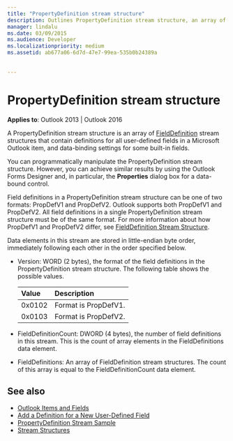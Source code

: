 ```yaml
---
title: "PropertyDefinition stream structure"
description: Outlines PropertyDefinition stream structure, an array of FieldDefinition stream structures that can be programmatically manipulated.
manager: lindalu
ms.date: 03/09/2015
ms.audience: Developer
ms.localizationpriority: medium
ms.assetid: ab677a06-6d7d-47e7-99ea-535b0b24389a
 
 
---
```


# PropertyDefinition stream structure

**Applies to**: Outlook 2013 | Outlook 2016 
  
A PropertyDefinition stream structure is an array of [FieldDefinition](fielddefinition-stream-structure.md) stream structures that contain definitions for all user-defined fields in a Microsoft Outlook item, and data-binding settings for some built-in fields. 
  
You can programmatically manipulate the PropertyDefinition stream structure. However, you can achieve similar results by using the Outlook Forms Designer and, in particular, the **Properties** dialog box for a data-bound control. 
  
Field definitions in a PropertyDefinition stream structure can be one of two formats: PropDefV1 and PropDefV2. Outlook supports both PropDefV1 and PropDefV2. All field definitions in a single PropertyDefinition stream structure must be of the same format. For more information about how PropDefV1 and PropDefV2 differ, see [FieldDefinition Stream Structure](fielddefinition-stream-structure.md).
  
Data elements in this stream are stored in little-endian byte order, immediately following each other in the order specified below.
  
- Version: WORD (2 bytes), the format of the field definitions in the PropertyDefinition stream structure. The following table shows the possible values.
    
    |**Value**|**Description**|
    |:-----|:-----|
    |0x0102  <br/> |Format is PropDefV1. |
    |0x0103  <br/> |Format is PropDefV2. |
   
- FieldDefinitionCount: DWORD (4 bytes), the number of field definitions in this stream. This is the count of array elements in the FieldDefinitions data element.
    
- FieldDefinitions: An array of FieldDefinition stream structures. The count of this array is equal to the FieldDefinitionCount data element.
    
## See also

- [Outlook Items and Fields](outlook-items-and-fields.md)
- [Add a Definition for a New User-Defined Field](how-to-add-a-definition-for-a-new-user-defined-field.md)
- [PropertyDefinition Stream Sample](propertydefinition-stream-sample.md)
- [Stream Structures](stream-structures.md)

